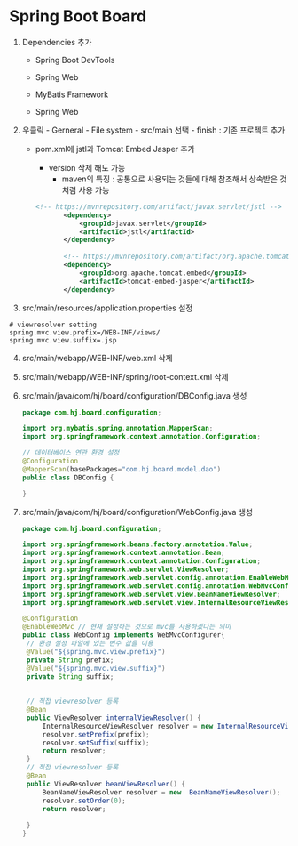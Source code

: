 # Spring Boot Board 

1. Dependencies 추가

   - Spring Boot DevTools

   - Spring Web

   - MyBatis Framework

   - Spring Web

2. 우클릭 - Gerneral - File system - src/main 선택 - finish : 기존 프로젝트 추가

   - pom.xml에 jstl과 Tomcat Embed Jasper 추가

     - version 삭제 해도 가능
       - maven의 특징 : 공통으로 사용되는 것들에 대해 참조해서 상속받은 것처럼 사용 가능

     ```xml
     <!-- https://mvnrepository.com/artifact/javax.servlet/jstl -->
     		<dependency>
     		    <groupId>javax.servlet</groupId>
     		    <artifactId>jstl</artifactId>
     		</dependency>
     		
     		<!-- https://mvnrepository.com/artifact/org.apache.tomcat.embed/tomcat-embed-jasper -->
     		<dependency>
     		    <groupId>org.apache.tomcat.embed</groupId>
     		    <artifactId>tomcat-embed-jasper</artifactId>
     		</dependency>
     ```


3. src/main/resources/application.properties 설정

```properties
# viewresolver setting
spring.mvc.view.prefix=/WEB-INF/views/
spring.mvc.view.suffix=.jsp
```

4. src/main/webapp/WEB-INF/web.xml 삭제

5. src/main/webapp/WEB-INF/spring/root-context.xml 삭제

6. src/main/java/com/hj/board/configuration/DBConfig.java 생성

   ```java
   package com.hj.board.configuration;
   
   import org.mybatis.spring.annotation.MapperScan;
   import org.springframework.context.annotation.Configuration;
   
   // 데이터베이스 연관 환경 설정
   @Configuration
   @MapperScan(basePackages="com.hj.board.model.dao")
   public class DBConfig {
   
   }
   ```

7. src/main/java/com/hj/board/configuration/WebConfig.java 생성

   ```java
   package com.hj.board.configuration;
   
   import org.springframework.beans.factory.annotation.Value;
   import org.springframework.context.annotation.Bean;
   import org.springframework.context.annotation.Configuration;
   import org.springframework.web.servlet.ViewResolver;
   import org.springframework.web.servlet.config.annotation.EnableWebMvc;
   import org.springframework.web.servlet.config.annotation.WebMvcConfigurer;
   import org.springframework.web.servlet.view.BeanNameViewResolver;
   import org.springframework.web.servlet.view.InternalResourceViewResolver;
   
   @Configuration
   @EnableWebMvc // 현재 설정하는 것으로 mvc를 사용하겠다는 의미
   public class WebConfig implements WebMvcConfigurer{
   	// 환경 설정 파일에 있는 변수 값을 이용
   	@Value("${spring.mvc.view.prefix}")
   	private String prefix;
   	@Value("${spring.mvc.view.suffix}")
   	private String suffix;
   	
   	
   	// 직접 viewresolver 등록
   	@Bean
   	public ViewResolver internalViewResolver() {
   		InternalResourceViewResolver resolver = new InternalResourceViewResolver();
   		resolver.setPrefix(prefix);
   		resolver.setSuffix(suffix);
   		return resolver;
   	}
   	// 직접 viewresolver 등록
   	@Bean
   	public ViewResolver beanViewResolver() {
   		BeanNameViewResolver resolver = new  BeanNameViewResolver();
   		resolver.setOrder(0);
   		return resolver;
   		
   	}
   }
   
   ```

   
